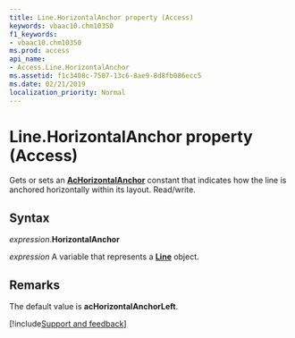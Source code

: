 ```yaml
---
title: Line.HorizontalAnchor property (Access)
keywords: vbaac10.chm10350
f1_keywords:
- vbaac10.chm10350
ms.prod: access
api_name:
- Access.Line.HorizontalAnchor
ms.assetid: f1c3408c-7507-13c6-8ae9-8d8fb086ecc5
ms.date: 02/21/2019
localization_priority: Normal
---
```



# Line.HorizontalAnchor property (Access)

Gets or sets an **[AcHorizontalAnchor](Access.AcHorizontalAnchor.md)** constant that indicates how the line is anchored horizontally within its layout. Read/write.


## Syntax

_expression_.**HorizontalAnchor**

_expression_ A variable that represents a **[Line](Access.Line.md)** object.


## Remarks

The default value is **acHorizontalAnchorLeft**.


[!include[Support and feedback](~/includes/feedback-boilerplate.md)]
